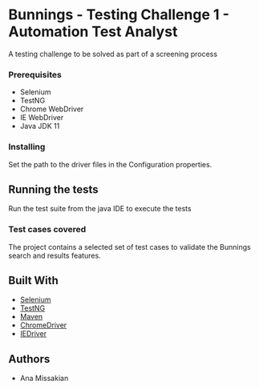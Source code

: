 # Bunnings - Testing Challenge 1 - Automation Test Analyst

A testing challenge to be solved as part of a screening process

### Prerequisites

* Selenium
* TestNG
* Chrome WebDriver
* IE WebDriver
* Java JDK 11

### Installing

Set the path to the driver files in the Configuration properties.

## Running the tests

Run the test suite from the java IDE to execute the tests

### Test cases covered

The project contains a selected set of test cases to validate the Bunnings search and results features.

## Built With

* [Selenium](https://www.selenium.dev/)
* [TestNG](https://testng.org)
* [Maven](https://maven.apache.org/)
* [ChromeDriver](https://chromedriver.chromium.org)
* [IEDriver](https://www.selenium.dev/downloads/)

## Authors

* Ana Missakian
